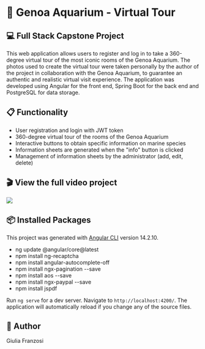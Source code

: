 # 🐠 Genoa Aquarium - Virtual Tour
## 💻 Full Stack Capstone Project

This web application allows users to register and log in to take a 360-degree virtual tour of the most iconic rooms of the Genoa Aquarium.
The photos used to create the virtual tour were taken personally by the author of the project in collaboration with the Genoa Aquarium, to guarantee an authentic and realistic virtual visit experience. The application was developed using Angular for the front end, Spring Boot for the back end and PostgreSQL for data storage.


## 📋 Functionality
* User registration and login with JWT token
* 360-degree virtual tour of the rooms of the Genoa Aquarium
* Interactive buttons to obtain specific information on marine species
* Information sheets are generated when the "info" button is clicked
* Management of information sheets by the administrator (add, edit, delete)


## 🎬 View the full video project 
<a href="https://drive.google.com/file/d/1I8MyhRMK8z0xi85tRwnDISp7LUtbw8qK/view?usp=share_link"><img src="https://cdn.discordapp.com/attachments/1062060184379347096/1096487899618345131/preview.png"></a>

## 📦 Installed Packages 

This project was generated with [Angular CLI](https://github.com/angular/angular-cli) version 14.2.10.

* ng update @angular/core@latest 
* npm install ng-recaptcha 
* npm install angular-autocomplete-off
* npm install ngx-pagination --save 
* npm install aos --save
* npm install ngx-paypal --save
* npm install jspdf

Run `ng serve` for a dev server. Navigate to `http://localhost:4200/`. The application will automatically reload if you change any of the source files.


## 🪪 Author
Giulia Franzosi
